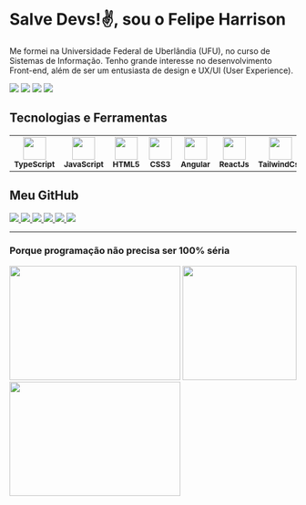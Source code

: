 <div>
 <h1 align="left">Salve Devs!✌️, sou o Felipe Harrison</h1>
 <p>
   Me formei na Universidade Federal de Uberlândia (UFU), no curso de Sistemas de Informação. Tenho grande interesse no desenvolvimento Front-end, além de ser um entusiasta de design e UX/UI (User Experience).
 </p>
</div>
<a href = "mailto:harrisufelipe@gmail.com"><img src="https://img.shields.io/badge/Gmail-D14836?style=for-the-badge&logo=gmail&logoColor=white" target="_blank"></a>
<a href="https://www.linkedin.com/in/felipe-harrison/" target="_blank"><img src="https://img.shields.io/badge/-LinkedIn-%230077B5?style=for-the-badge&logo=linkedin&logoColor=white" target="_blank"></a>
<a href="https://codepen.io/Harrisu-Felipe" target="_blank"><img src="https://img.shields.io/badge/-CodePen-18191A?style=for-the-badge&logo=CodePen&logoColor=white" target="_blank"></a>  
<a href="https://repositorio.ufu.br/handle/123456789/44215" target="_blank"><img src="https://img.shields.io/badge/TCC-007DBA?style=for-the-badge&logo=googledocs&logoColor=white" target="_blank"></a>  

## Tecnologias e Ferramentas
<table>
  <tr>
    <td align="center">
      <img src="https://cdn.jsdelivr.net/gh/devicons/devicon@latest/icons/typescript/typescript-original.svg" width="40" height="40"/><br>
      <sub><b>TypeScript</b></sub>
    </td>    
    <td align="center">
      <img src="https://cdn.jsdelivr.net/gh/devicons/devicon/icons/javascript/javascript-original.svg" width="40" height="40"/><br>
      <sub><b>JavaScript</b></sub>
    </td>
    <td align="center">
      <img src="https://cdn.jsdelivr.net/gh/devicons/devicon/icons/html5/html5-original.svg" width="40" height="40"/> <br>
      <sub><b>HTML5</b></sub>
    </td>
    <td align="center">
      <img src="https://cdn.jsdelivr.net/gh/devicons/devicon/icons/css3/css3-original.svg"  width="40" height="40"/><br>
      <sub><b>CSS3</b></sub>
    </td>     
    <td align="center">
      <img src="https://cdn.jsdelivr.net/gh/devicons/devicon@latest/icons/angular/angular-original.svg" width="40" height="40"/><br>
      <sub><b>Angular</b></sub>
    </td>
    <td align="center">
      <img src="https://cdn.jsdelivr.net/gh/devicons/devicon/icons/react/react-original.svg" width="40" height="40"/>  <br>
      <sub><b>ReactJs</b></sub>
    </td>
    <td align="center">
      <img src="https://cdn.jsdelivr.net/gh/devicons/devicon@latest/icons/tailwindcss/tailwindcss-original.svg" width="40" height="40" alt-"tailwindcss" /><br>
      <sub><b>TailwindCss</b></sub>
    </td>
    <td align="center">
     <img src="https://cdn.jsdelivr.net/gh/devicons/devicon@latest/icons/csharp/csharp-original.svg" width="40" height="40"/><br>
     <sub><b>CSharp</b></sub>
    </td>
    <td align="center">
      <img src="https://cdn.jsdelivr.net/gh/devicons/devicon/icons/python/python-original.svg" width="40" height="40"/><br>
      <sub><b>Python</b></sub>
    </td>
     <td align="center">
        <img src="https://cdn.jsdelivr.net/gh/devicons/devicon/icons/git/git-original.svg" width="40" height="40"/><br>
        <sub><b>GIT</b></sub>
    </td>
    <td align="center">
      <img src="https://cdn.jsdelivr.net/gh/devicons/devicon/icons/vscode/vscode-original.svg" width="40" height="40"/> <br>
      <sub><b>VsCode</b></sub>
    </td>
    <td align="center">
      <img src="https://cdn.jsdelivr.net/gh/devicons/devicon/icons/photoshop/photoshop-line.svg" width="40" height="40"/>  <br>
      <sub><b>Photoshop</b></sub>
    </td>
  </tr>
</table> 

## Meu GitHub

<div align='left'>
  <a href="https://github.com/Felipe-Harrison">
    <img src="https://github-readme-stats.vercel.app/api/top-langs/?username=Felipe-Harrison&layout=compact&langs_count=4&card_width=400px&theme=holi&hide=Cython,PowerShell,Forth,Fortran" />
  </a>
  <a href="https://github.com/Felipe-Harrison/Pokedex-Django">
    <img src="https://github-readme-stats.vercel.app/api/pin/?username=Felipe-Harrison&repo=Pokedex-Django&theme=github_dark" />
  </a>
  <a href="https://github.com/Felipe-Harrison/pdsi-frontend">
    <img src="https://github-readme-stats.vercel.app/api/pin/?username=Felipe-Harrison&repo=pdsi-frontend&theme=holi" />
  </a>
  <a href="https://github.com/Felipe-Harrison/background-generator">
    <img src="https://github-readme-stats.vercel.app/api/pin/?username=Felipe-Harrison&repo=linear-gradient-generator&theme=github_dark"" />
  </a>
  <a href="https://github.com/Felipe-Harrison/boatos-br-corpus">
    <img src="https://github-readme-stats.vercel.app/api/pin/?username=Felipe-Harrison&repo=boatos-br-corpus&theme=holi"" />
  </a>
  <a href="https://github.com/Felipe-Harrison/ProjetoWeb-Recuperacao-de-Informacao">
    <img src="https://github-readme-stats.vercel.app/api/pin/?username=Felipe-Harrison&repo=ProjetoWeb-Recuperacao-de-Informacao&theme=github_dark" />
  </a>
</div>

---
### Porque programação não precisa ser 100% séria

<div align='left'>
<img src="https://github.com/Felipe-Harrison/Felipe-Harrison/assets/76136248/58d098c3-e0c1-42d1-81fe-8c803229b12f" height="200" width="300" />
<img src="https://uploads-ssl.webflow.com/5f3c19f18169b62a0d0bf387/60d33bed2f9c710d07b87e46_j_nvR0IzCf_p7I48K25FPArjljVHgn9nyzrTjs9Y3fN6SWjrhZN31UtY7K0mLmMc11PA3ITO3Pdx2R4aq3ZKnh-Tkp5Id1pwFUssGEYZVNy2dfrtsvZ2aC2bZbrnUyd-gqgKKEja.gif" height="200" width="200" />
<img src="https://github.com/Felipe-Harrison/Felipe-Harrison/assets/76136248/dee46205-fb88-4f58-bb2c-61e643ae2ac3" height="200" width="300" />
</div>


